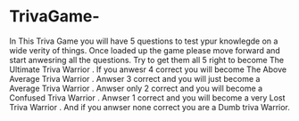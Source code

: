 # TrivaGame-
In This Triva Game you will have 5 questions to test ypur knowlegde on a wide verity of things.
Once loaded up the game please move forward and start anwesring all the questions.
Try to get them all 5 right to become The Ultimate Triva Warrior .
If you anwesr 4 correct you will become The Above Average Triva Warrior .
Anwser 3 correct and you will just become a Average Triva Warrior .
Anwser only 2 correct and you will become a Confused Triva Warrior .
Anwser 1 correct and you will become a very Lost Triva Warrior .
And if you anwser none correct you are a Dumb triva Warrior.